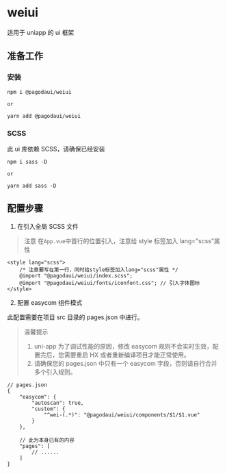 # weiui

适用于 uniapp 的 ui 框架

## 准备工作

### 安装

```
npm i @pagodaui/weiui

or

yarn add @pagodaui/weiui
```

### SCSS

此 ui 库依赖 SCSS，请确保已经安装

```
npm i sass -D

or

yarn add sass -D
```

## 配置步骤

1. 在引入全局 SCSS 文件

> 注意
> 在`App.vue`中首行的位置引入，注意给 style 标签加入 lang="scss"属性

```
<style lang="scss">
	/* 注意要写在第一行，同时给style标签加入lang="scss"属性 */
	@import "@pagodaui/weiui/index.scss";
	@import "@pagodaui/weiui/fonts/iconfont.css"; // 引入字体图标
</style>
```

2. 配置 easycom 组件模式

此配置需要在项目 src 目录的 pages.json 中进行。

> 温馨提示
>
> 1. uni-app 为了调试性能的原因，修改 easycom 规则不会实时生效，配置完后，您需要重启 HX 或者重新编译项目才能正常使用。
> 2. 请确保您的 pages.json 中只有一个 easycom 字段，否则请自行合并多个引入规则。

```
// pages.json
{
	"easycom": {
		"autoscan": true,
		"custom": {
			"^wei-(.*)": "@pagodaui/weiui/components/$1/$1.vue"
		}
	},

	// 此为本身已有的内容
	"pages": [
		// ......
	]
}
```

